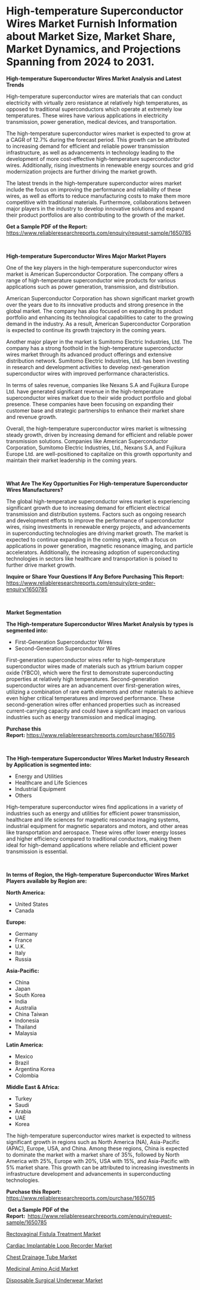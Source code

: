 <p><h1>High-temperature Superconductor Wires Market Furnish Information about Market Size, Market Share, Market Dynamics, and Projections Spanning from 2024 to 2031.</h1></p><p><strong>High-temperature Superconductor Wires Market Analysis and Latest Trends</strong></p>
<p><p>High-temperature superconductor wires are materials that can conduct electricity with virtually zero resistance at relatively high temperatures, as opposed to traditional superconductors which operate at extremely low temperatures. These wires have various applications in electricity transmission, power generation, medical devices, and transportation.</p><p>The high-temperature superconductor wires market is expected to grow at a CAGR of 12.7% during the forecast period. This growth can be attributed to increasing demand for efficient and reliable power transmission infrastructure, as well as advancements in technology leading to the development of more cost-effective high-temperature superconductor wires. Additionally, rising investments in renewable energy sources and grid modernization projects are further driving the market growth.</p><p>The latest trends in the high-temperature superconductor wires market include the focus on improving the performance and reliability of these wires, as well as efforts to reduce manufacturing costs to make them more competitive with traditional materials. Furthermore, collaborations between major players in the industry to develop innovative solutions and expand their product portfolios are also contributing to the growth of the market.</p></p>
<p><strong>Get a Sample PDF of the Report:&nbsp;</strong> <a href="https://www.reliableresearchreports.com/enquiry/request-sample/1650785">https://www.reliableresearchreports.com/enquiry/request-sample/1650785</a></p>
<p>&nbsp;</p>
<p><strong>High-temperature Superconductor Wires Major Market Players</strong></p>
<p><p>One of the key players in the high-temperature superconductor wires market is American Superconductor Corporation. The company offers a range of high-temperature superconductor wire products for various applications such as power generation, transmission, and distribution. </p><p>American Superconductor Corporation has shown significant market growth over the years due to its innovative products and strong presence in the global market. The company has also focused on expanding its product portfolio and enhancing its technological capabilities to cater to the growing demand in the industry. As a result, American Superconductor Corporation is expected to continue its growth trajectory in the coming years.</p><p>Another major player in the market is Sumitomo Electric Industries, Ltd. The company has a strong foothold in the high-temperature superconductor wires market through its advanced product offerings and extensive distribution network. Sumitomo Electric Industries, Ltd. has been investing in research and development activities to develop next-generation superconductor wires with improved performance characteristics.</p><p>In terms of sales revenue, companies like Nexans S.A and Fujikura Europe Ltd. have generated significant revenue in the high-temperature superconductor wires market due to their wide product portfolio and global presence. These companies have been focusing on expanding their customer base and strategic partnerships to enhance their market share and revenue growth.</p><p>Overall, the high-temperature superconductor wires market is witnessing steady growth, driven by increasing demand for efficient and reliable power transmission solutions. Companies like American Superconductor Corporation, Sumitomo Electric Industries, Ltd., Nexans S.A, and Fujikura Europe Ltd. are well-positioned to capitalize on this growth opportunity and maintain their market leadership in the coming years.</p></p>
<p>&nbsp;</p>
<p><strong>What Are The Key Opportunities For High-temperature Superconductor Wires Manufacturers?</strong></p>
<p><p>The global high-temperature superconductor wires market is experiencing significant growth due to increasing demand for efficient electrical transmission and distribution systems. Factors such as ongoing research and development efforts to improve the performance of superconductor wires, rising investments in renewable energy projects, and advancements in superconducting technologies are driving market growth. The market is expected to continue expanding in the coming years, with a focus on applications in power generation, magnetic resonance imaging, and particle accelerators. Additionally, the increasing adoption of superconducting technologies in sectors like healthcare and transportation is poised to further drive market growth.</p></p>
<p><strong>Inquire or Share Your Questions If Any Before Purchasing This Report:</strong> <a href="https://www.reliableresearchreports.com/enquiry/pre-order-enquiry/1650785">https://www.reliableresearchreports.com/enquiry/pre-order-enquiry/1650785</a></p>
<p>&nbsp;</p>
<p><strong>Market Segmentation</strong></p>
<p><strong>The High-temperature Superconductor Wires Market Analysis by types is segmented into:</strong></p>
<p><ul><li>First-Generation Superconductor Wires</li><li>Second-Generation Superconductor Wires</li></ul></p>
<p><p>First-generation superconductor wires refer to high-temperature superconductor wires made of materials such as yttrium barium copper oxide (YBCO), which were the first to demonstrate superconducting properties at relatively high temperatures. Second-generation superconductor wires are an advancement over first-generation wires, utilizing a combination of rare earth elements and other materials to achieve even higher critical temperatures and improved performance. These second-generation wires offer enhanced properties such as increased current-carrying capacity and could have a significant impact on various industries such as energy transmission and medical imaging.</p></p>
<p><strong>Purchase this Report:&nbsp;</strong><a href="https://www.reliableresearchreports.com/purchase/1650785">https://www.reliableresearchreports.com/purchase/1650785</a></p>
<p>&nbsp;</p>
<p><strong>The High-temperature Superconductor Wires Market Industry Research by Application is segmented into:</strong></p>
<p><ul><li>Energy and Utilities</li><li>Healthcare and Life Sciences</li><li>Industrial Equipment</li><li>Others</li></ul></p>
<p><p>High-temperature superconductor wires find applications in a variety of industries such as energy and utilities for efficient power transmission, healthcare and life sciences for magnetic resonance imaging systems, industrial equipment for magnetic separators and motors, and other areas like transportation and aerospace. These wires offer lower energy losses and higher efficiency compared to traditional conductors, making them ideal for high-demand applications where reliable and efficient power transmission is essential.</p></p>
<p>&nbsp;</p>
<p><strong>In terms of Region, the High-temperature Superconductor Wires Market Players available by Region are:</strong></p>
<p>
    <p> <strong> North America: </strong>
        <ul>
            <li>United States</li>
            <li>Canada</li>
        </ul>
        </p> 
    <p> <strong> Europe: </strong>
        <ul>
            <li>Germany</li>
            <li>France</li>
            <li>U.K.</li>
            <li>Italy</li>
            <li>Russia</li>
        </ul>
        </p> 
    <p> <strong> Asia-Pacific: </strong>
        <ul>
            <li>China</li>
            <li>Japan</li>
            <li>South Korea</li>
            <li>India</li>
            <li>Australia</li>
            <li>China Taiwan</li>
            <li>Indonesia</li>
            <li>Thailand</li>
            <li>Malaysia</li>
        </ul>
        </p> 
    <p> <strong> Latin America: </strong>
        <ul>
            <li>Mexico</li>
            <li>Brazil</li>
            <li>Argentina Korea</li>
            <li>Colombia</li>
        </ul>
        </p> 
    <p> <strong> Middle East & Africa: </strong>
        <ul>
            <li>Turkey</li>
            <li>Saudi</li>
            <li>Arabia</li>
            <li>UAE</li>
            <li>Korea</li>
        </ul>
    </p>
    </p>
<p><p>The high-temperature superconductor wires market is expected to witness significant growth in regions such as North America (NA), Asia-Pacific (APAC), Europe, USA, and China. Among these regions, China is expected to dominate the market with a market share of 35%, followed by North America with 25%, Europe with 20%, USA with 15%, and Asia-Pacific with 5% market share. This growth can be attributed to increasing investments in infrastructure development and advancements in superconducting technologies.</p></p>
<p><strong>Purchase this Report: </strong><a href="https://www.reliableresearchreports.com/purchase/1650785">https://www.reliableresearchreports.com/purchase/1650785</a></p>
<p>&nbsp;<strong>Get a Sample PDF of the Report:&nbsp;&nbsp;</strong><a href="https://www.reliableresearchreports.com/enquiry/request-sample/1650785">https://www.reliableresearchreports.com/enquiry/request-sample/1650785</a></p>
<p><strong></strong></p>
<p><p><a href="https://medium.com/@jamesromero59/rectovaginal-fistula-treatment-nbsp-market-focuses-on-market-share-size-and-projected-forecast-2d6667422db3">Rectovaginal Fistula Treatment Market</a></p><p><a href="https://github.com/rahu1506/Market-Research-Report-List-2/blob/main/cardiac-implantable-loop-recorder-market.md">Cardiac Implantable Loop Recorder Market</a></p><p><a href="https://medium.com/@jamesromero59/chest-drainage-tube-market-insight-market-trends-growth-forecasted-from-2024-to-2031-d41d03fdbc86">Chest Drainage Tube Market</a></p><p><a href="https://github.com/FassouRP/Market-Research-Report-List-3/blob/main/medicinal-amino-acid-market.md">Medicinal Amino Acid Market</a></p><p><a href="https://medium.com/@jamesromero59/disposable-surgical-underwear-market-size-reveals-the-best-marketing-channels-in-global-industry-254d5aa06482">Disposable Surgical Underwear Market</a></p></p>